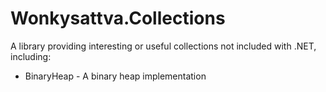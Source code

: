 # Wonkysattva.Collections

A library providing interesting or useful collections not included with .NET, including:

- BinaryHeap - A binary heap implementation
